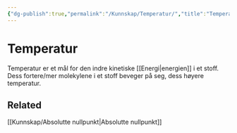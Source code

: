 ```yaml
---
{"dg-publish":true,"permalink":"/Kunnskap/Temperatur/","title":"Temperatur","tags":["naturfag","fysikk","kjemi"]}
---
```



# Temperatur
Temperatur er et mål for den indre kinetiske [[Energi\|energien]] i et stoff. Dess fortere/mer molekylene i et stoff beveger på seg, dess høyere temperatur. 

## Related
[[Kunnskap/Absolutte nullpunkt\|Absolutte nullpunkt]]
